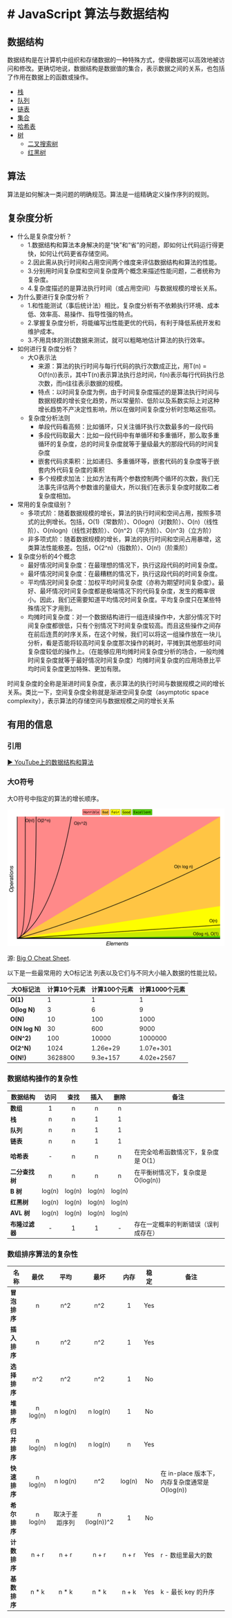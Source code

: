 # # JavaScript 算法与数据结构

## 数据结构

数据结构是在计算机中组织和存储数据的一种特殊方式，使得数据可以高效地被访问和修改。更确切地说，数据结构是数据值的集合，表示数据之间的关系，也包括了作用在数据上的函数或操作。

* [栈](stack/README.md)
* [队列](queue/README.md)
* [链表](linked-list/README.md)
* [集合](set/README.md)
* [哈希表](hash-table/README.md)
* [树](tree/README.md)
  * [二叉搜索树](tree/binary-search-tree/README.md)
  * [红黑树](tree/red-black-tree/README.md)

## 算法

算法是如何解决一类问题的明确规范。算法是一组精确定义操作序列的规则。

## 复杂度分析

* 什么是复杂度分析？
  * 1.数据结构和算法本身解决的是“快”和“省”的问题，即如何让代码运行得更快，如何让代码更省存储空间。
  * 2.因此需从执行时间和占用空间两个维度来评估数据结构和算法的性能。
  * 3.分别用时间复杂度和空间复杂度两个概念来描述性能问题，二者统称为复杂度。
  * 4.复杂度描述的是算法执行时间（或占用空间）与数据规模的增长关系。
* 为什么要进行复杂度分析？
  * 1.和性能测试（事后统计法）相比，复杂度分析有不依赖执行环境、成本低、效率高、易操作、指导性强的特点。
  * 2.掌握复杂度分析，将能编写出性能更优的代码，有利于降低系统开发和维护成本。
  * 3.不用具体的测试数据来测试，就可以粗略地估计算法的执行效率。
* 如何进行复杂度分析？
  * 大O表示法
    * 来源：算法的执行时间与每行代码的执行次数成正比，用T(n) = O(f(n))表示，其中T(n)表示算法执行总时间，f(n)表示每行代码执行总次数，而n往往表示数据的规模。
    * 特点：以时间复杂度为例，由于时间复杂度描述的是算法执行时间与数据规模的增长变化趋势，所以常量阶、低阶以及系数实际上对这种增长趋势不产决定性影响，所以在做时间复杂度分析时忽略这些项。
  * 复杂度分析法则
    * 单段代码看高频：比如循环，只关注循环执行次数最多的一段代码
    * 多段代码取最大：比如一段代码中有单循环和多重循环，那么取多重循环的复杂度，总的时间复杂度就等于量级最大的那段代码的时间复杂度
    * 嵌套代码求乘积：比如递归、多重循环等，嵌套代码的复杂度等于嵌套内外代码复杂度的乘积
    * 多个规模求加法：比如方法有两个参数控制两个循环的次数，我们无法事先评估两个参数谁的量级大，所以我们在表示复杂度时就取二者复杂度相加。
* 常用的复杂度级别？
  * 多项式阶：随着数据规模的增长，算法的执行时间和空间占用，按照多项式的比例增长。包括，O(1)（常数阶）、O(logn)（对数阶）、O(n)（线性阶）、O(nlogn)（线性对数阶）、O(n^2)（平方阶）、O(n^3)（立方阶）
  * 非多项式阶：随着数据规模的增长，算法的执行时间和空间占用暴增，这类算法性能极差。包括，O(2^n)（指数阶）、O(n!)（阶乘阶）
* 复杂度分析的4个概念
  * 最好情况时间复杂度：在最理想的情况下，执行这段代码的时间复杂度。
  * 最坏情况时间复杂度：在最糟糕的情况下，执行这段代码的时间复杂度。
  * 平均情况时间复杂度：加权平均时间复杂度（亦称为期望时间复杂度）。最好、最坏情况时间复杂度都是极端情况下的代码复杂度，发生的概率很小。因此，我们还需要知道平均情况时间复杂度。平均复杂度只在某些特殊情况下才用到。
  * 均摊时间复杂度：对一个数据结构进行一组连续操作中，大部分情况下时间复杂度都很低，只有个别情况下时间复杂度较高。而且这些操作之间存在前后连贯的时序关系，在这个时候，我们可以将这一组操作放在一块儿分析，看是否能将较高时间复杂度那次操作的耗时，平摊到其他那些时间复杂度较低的操作上。（在能够应用均摊时间复杂度分析的场合，一般均摊时间复杂度就等于最好情况时间复杂度）均摊时间复杂度的应用场景比平均时间复杂度更加特殊、更加有限。

时间复杂度的全称是渐进时间复杂度，表示算法的执行时间与数据规模之间的增长关系。类比一下，空间复杂度全称就是渐进空间复杂度（asymptotic space complexity），表示算法的存储空间与数据规模之间的增长关系

## 有用的信息

### 引用

[▶ YouTube上的数据结构和算法](https://www.youtube.com/playlist?list=PLLXdhg_r2hKA7DPDsunoDZ-Z769jWn4R8)

### 大O符号

大O符号中指定的算法的增长顺序。

![Big O graphs](./resources/big-o-graph.png)

源: [Big O Cheat Sheet](http://bigocheatsheet.com/).

以下是一些最常用的 大O标记法 列表以及它们与不同大小输入数据的性能比较。

| 大O标记法      | 计算10个元素                 | 计算100个元素                 | 计算1000个元素                  |
| -------------- | ---------------------------- | ----------------------------- | ------------------------------- |
| **O(1)**       | 1                            | 1                             | 1                               |
| **O(log N)**   | 3                            | 6                             | 9                               |
| **O(N)**       | 10                           | 100                           | 1000                            |
| **O(N log N)** | 30                           | 600                           | 9000                            |
| **O(N^2)**     | 100                          | 10000                         | 1000000                         |
| **O(2^N)**     | 1024                         | 1.26e+29                      | 1.07e+301                       |
| **O(N!)**      | 3628800                      | 9.3e+157                      | 4.02e+2567                      |

### 数据结构操作的复杂性

| 数据结构       |  访问  |  查找  |  插入  |  删除  | 备注 |
| -------------- | :----: | :----: | :----: | :----: | ---- |
| **数组**       |   1    |   n    |   n    |   n    |      |
| **栈**         |   n    |   n    |   1    |   1    |      |
| **队列**       |   n    |   n    |   1    |   1    |      |
| **链表**       |   n    |   n    |   1    |   1    |      |
| **哈希表**     |   -    |   n    |   n    |   n    | 在完全哈希函数情况下，复杂度是 O(1） |
| **二分查找树** |   n    |   n    |   n    |   n    | 在平衡树情况下，复杂度是 O(log(n)) |
| **B 树**       | log(n) | log(n) | log(n) | log(n) |      |
| **红黑树**     | log(n) | log(n) | log(n) | log(n) |      |
| **AVL 树**     | log(n) | log(n) | log(n) | log(n) |      |
| **布隆过滤器** |   -    |   1    |   1    | - | 存在一定概率的判断错误（误判成存在） |

### 数组排序算法的复杂性

| 名称                  | 最优      | 平均      | 最坏          | 内存      | 稳定      | 备注                  |
| --------------------- | :-------: | :-------: | :-----------: | :-------: | :-------: | --------------------- |
| **冒泡排序**          | n         | n^2       | n^2           | 1         | Yes       |                       |
| **插入排序**          | n         | n^2       | n^2           | 1         | Yes       |                       |
| **选择排序**          | n^2       | n^2       | n^2           | 1         | No        |                       |
| **堆排序**            | n log(n)  | n log(n)  | n log(n)      | 1         | No        |                       |
| **归并排序**          | n log(n)  | n log(n)  | n log(n)      | n         | Yes       |                       |
| **快速排序**          | n log(n)  | n log(n)  | n^2           | log(n)    | No        | 在 in-place 版本下，内存复杂度通常是 O(log(n)) |
| **希尔排序**          | n log(n)  | 取决于差距序列   | n (log(n))^2  | 1         | No        |  |
| **计数排序**          | n + r     | n + r     | n + r         | n + r     | Yes       | r - 数组里最大的数    |
| **基数排序**          | n * k     | n * k     | n * k         | n + k     | Yes       | k - 最长 key 的升序   |

